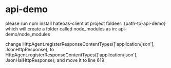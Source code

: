 # api-demo
please run
npm install hateoas-client
at project foldeer: {path-to-api-demo} which will create a folder called node_modules as in: api-demo/node_modules


change
HttpAgent.registerResponseContentTypes(['application/json'], JsonHttpResponse);
to
HttpAgent.registerResponseContentTypes(['application/json'], JsonHalHttpResponse);
and move it to line 619
